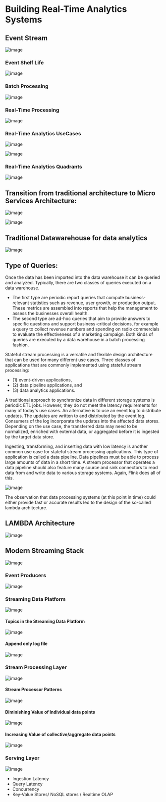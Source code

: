 # Building Real-Time Analytics Systems

## Event Stream
![image](https://github.com/himouli/DataEngineering/assets/156985545/72270821-0447-42ae-aee5-a1907c581f13)

### Event Shelf Life
![image](https://github.com/himouli/DataEngineering/assets/156985545/8dc725f4-1f02-4722-b0d6-ce69c5888c66)

### Batch Processing
![image](https://github.com/himouli/DataEngineering/assets/156985545/9cb595a6-90d3-4190-b46d-699973007f2b)

### Real-Time Processing
![image](https://github.com/himouli/DataEngineering/assets/156985545/14b56ce5-b297-4e0f-972f-800aa0e59f07)

### Real-Time Analytics UseCases
![image](https://github.com/himouli/DataEngineering/assets/156985545/7371fbcc-5dab-4839-9cc5-9878428e2fbe)

![image](https://github.com/himouli/DataEngineering/assets/156985545/3b4bf596-16a9-4a15-80e4-aa72d45205d9)

### Real-Time Analytics Quadrants 
![image](https://github.com/himouli/DataEngineering/assets/156985545/14a87582-00b2-4daa-8b83-d2bdf6042efa)



## Transition from traditional architecture to Micro Services Architecture:

![image](https://github.com/himouli/DataEngineering/assets/156985545/3dc9eff5-29d7-4e19-9991-ebe1c1cc66d3)

![image](https://github.com/himouli/DataEngineering/assets/156985545/051c5861-464c-48ed-9bc9-71e140499d31)

## Traditional Datawarehouse for data analytics

![image](https://github.com/himouli/DataEngineering/assets/156985545/a3af7ac7-661a-4d71-82e5-7fbf39227bdb)

## Type of Queries:
Once the data has been imported into the data warehouse it can be queried and analyzed. Typically, there are two classes of queries executed on a data warehouse. 
* The first type are periodic report queries that compute business-relevant statistics such as revenue, user growth, or production output. These metrics are assembled into reports that help the management to assess the businesses overall health. 
* The second type are ad-hoc queries that aim to provide answers to specific questions and support business-critical decisions, for example a query to collect revenue numbers and spending on radio commercials to evaluate the effectiveness of a marketing campaign. Both kinds of queries are executed by a data warehouse in a batch processing fashion.

Stateful stream processing is a versatile and flexible design architecture that can be used for many different use cases. Three classes of applications that are commonly implemented using stateful stream processing: 
* (1) event-driven applications,
* (2) data pipeline applications, and
* (3) data analytics applications.

A traditional approach to synchronize data in different storage systems is periodic ETL jobs. However, they do not meet the latency requirements for many of today's use cases. An alternative is to use an event log to distribute updates. The updates are written to and distributed by the event log. Consumers of the log incorporate the updates into the affected data stores. Depending on the use case, the transferred data may need to be normalized, enriched with external data, or aggregated before it is ingested by the target data store.

Ingesting, transforming, and inserting data with low latency is another common use case for stateful stream processing applications. This type of application is called a data pipeline. Data pipelines must be able to process large amounts of data in a short time. A stream processor that operates a data pipeline should also feature many source and sink connectors to read data from and write data to various storage systems. Again, Flink does all of this.

![image](https://github.com/himouli/DataEngineering/assets/156985545/4e974edf-75df-4cf3-9689-a5b01dbca934)

The observation that data processing systems (at this point in time) could either provide fast or accurate results led to the design of the so-called lambda architecture.

## LAMBDA Architecture
![image](https://github.com/himouli/DataEngineering/assets/156985545/5c032e9d-ee96-417d-924e-5417280b72bf)

## Modern Streaming Stack
![image](https://github.com/himouli/DataEngineering/assets/156985545/e6e39ff5-41ae-4e34-a9cd-f7ac6c8895be)

### Event Producers
![image](https://github.com/himouli/DataEngineering/assets/156985545/99d60bd0-3263-4e78-97ac-35308a5b5967)

### Streaming Data Platform
![image](https://github.com/himouli/DataEngineering/assets/156985545/87a859a5-7388-448c-97aa-993b2511f4ee)

#### Topics in the Streaming Data Platform
![image](https://github.com/himouli/DataEngineering/assets/156985545/97c80e63-b93f-40df-89ee-2163b019d004)

#### Append only log file
![image](https://github.com/himouli/DataEngineering/assets/156985545/840271c1-88e2-47af-9283-09450208579b)

### Stream Processing Layer
![image](https://github.com/himouli/DataEngineering/assets/156985545/40b19c97-7170-4ed6-99b4-92f09f2a1363)

#### Stream Processor Patterns
![image](https://github.com/himouli/DataEngineering/assets/156985545/66f3085d-1d2b-4d8e-a06b-0d1a5745182d)

#### Diminishing Value of Individual data points
![image](https://github.com/himouli/DataEngineering/assets/156985545/4db69d97-05e5-4074-8ccf-0ba8d812d118)

#### Increasing Value of collective/aggregate data points
![image](https://github.com/himouli/DataEngineering/assets/156985545/20ebc61a-d4eb-4002-a505-da305ce70c5e)

### Serving Layer
![image](https://github.com/himouli/DataEngineering/assets/156985545/2b02fc20-f301-4392-a0c5-f8ed0e022d60)
* Ingestion Latency
* Query Latency
* Concurrency
* Key-Value Stores/ NoSQL stores / Realtime OLAP
  
